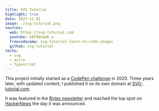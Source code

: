 ```yaml
---
title: SVG Tutorial
highlight: true
date: 2023-12-01
image: ./svg-tutorial.png
sources:
  web: https://svg-tutorial.com
  youtube: kBT90nwUb_o
  freecodecamp: svg-tutorial-learn-to-code-images
  github: svg-tutorial
techs:
  - svg
  - astro
  - typescript
---
```


This project initially started as a [CodePen challenge](https://codepen.io/HunorMarton/pen/PoGbgqj) in 2020. Three years later, with updated content, I published it on its own domain at [SVG-tutorial.com](http://svg-tutorial.com).

It was featured in the [Bytes newsletter](https://bytes.dev/archives/245) and reached the top spot on [HackerNews](https://news.ycombinator.com/item?id=38556116) the day it was announced.
